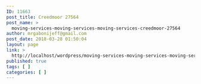 ```yaml
---
ID: 11663
post_title: Creedmoor 27564
post_name: >
  moving-services-moving-services-moving-services-creedmoor-27564
author: mrgabonijeff@gmail.com
post_date: 2018-03-28 01:50:04
layout: page
link: >
  http://localhost/wordpress/moving-services-moving-services-moving-services-creedmoor-27564/
published: true
tags: [ ]
categories: [ ]
---
```

